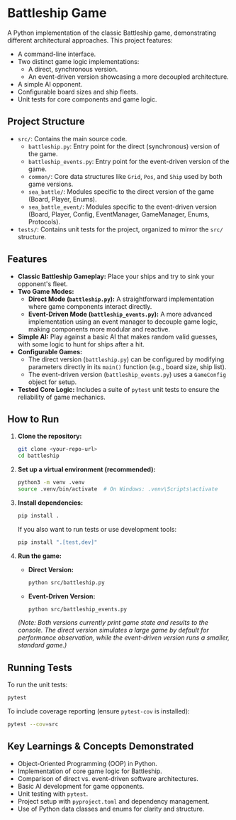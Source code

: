 # Battleship Game

A Python implementation of the classic Battleship game, demonstrating different architectural approaches. This project features:

* A command-line interface.
* Two distinct game logic implementations:
  * A direct, synchronous version.
  * An event-driven version showcasing a more decoupled architecture.
* A simple AI opponent.
* Configurable board sizes and ship fleets.
* Unit tests for core components and game logic.

## Project Structure

* `src/`: Contains the main source code.
  * `battleship.py`: Entry point for the direct (synchronous) version of the game.
  * `battleship_events.py`: Entry point for the event-driven version of the game.
  * `common/`: Core data structures like `Grid`, `Pos`, and `Ship` used by both game versions.
  * `sea_battle/`: Modules specific to the direct version of the game (Board, Player, Enums).
  * `sea_battle_event/`: Modules specific to the event-driven version (Board, Player, Config, EventManager, GameManager, Enums, Protocols).
* `tests/`: Contains unit tests for the project, organized to mirror the `src/` structure.

## Features

* **Classic Battleship Gameplay:** Place your ships and try to sink your opponent's fleet.
* **Two Game Modes:**
  * **Direct Mode (`battleship.py`):** A straightforward implementation where game components interact directly.
  * **Event-Driven Mode (`battleship_events.py`):** A more advanced implementation using an event manager to decouple game logic, making components more modular and reactive.
* **Simple AI:** Play against a basic AI that makes random valid guesses, with some logic to hunt for ships after a hit.
* **Configurable Games:**
  * The direct version (`battleship.py`) can be configured by modifying parameters directly in its `main()` function (e.g., board size, ship list).
  * The event-driven version (`battleship_events.py`) uses a `GameConfig` object for setup.
* **Tested Core Logic:** Includes a suite of `pytest` unit tests to ensure the reliability of game mechanics.

## How to Run

1. **Clone the repository:**

    ```bash
    git clone <your-repo-url>
    cd battleship
    ```

2. **Set up a virtual environment (recommended):**

    ```bash
    python3 -m venv .venv
    source .venv/bin/activate  # On Windows: .venv\Scripts\activate
    ```

3. **Install dependencies:**

    ```bash
    pip install .
    ```

    If you also want to run tests or use development tools:

    ```bash
    pip install ".[test,dev]"
    ```

4. **Run the game:**
    * **Direct Version:**

        ```bash
        python src/battleship.py
        ```

    * **Event-Driven Version:**

        ```bash
        python src/battleship_events.py
        ```

    *(Note: Both versions currently print game state and results to the console. The direct version simulates a large game by default for performance observation, while the event-driven version runs a smaller, standard game.)*

## Running Tests

To run the unit tests:

```bash
pytest
```

To include coverage reporting (ensure `pytest-cov` is installed):

```bash
pytest --cov=src
```

## Key Learnings & Concepts Demonstrated

* Object-Oriented Programming (OOP) in Python.
* Implementation of core game logic for Battleship.
* Comparison of direct vs. event-driven software architectures.
* Basic AI development for game opponents.
* Unit testing with `pytest`.
* Project setup with `pyproject.toml` and dependency management.
* Use of Python data classes and enums for clarity and structure.
